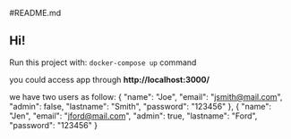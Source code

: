 #README.md

## Hi!

Run this project with: `docker-compose up` command

you could access app through **http://localhost:3000/** 

we have two users as follow:
    {
      "name": "Joe",
      "email": "jsmith@mail.com",
      "admin": false,
      "lastname": "Smith",
      "password": "123456"
    },
    {
      "name": "Jen",
      "email": "jford@mail.com",
      "admin": true,
      "lastname": "Ford",
      "password": "123456"
    }


